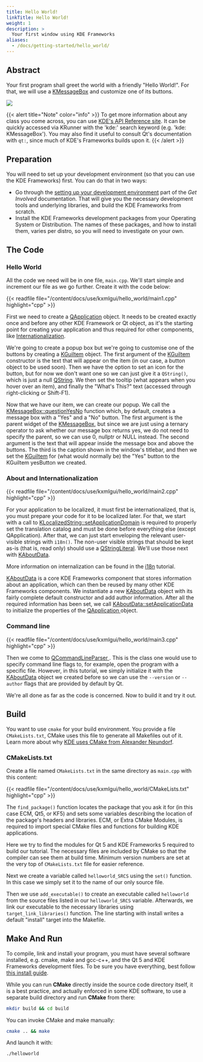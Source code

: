 ```yaml
---
title: Hello World!
linkTitle: Hello World!
weight: 1
description: >
  Your first window using KDE Frameworks
aliases:
  - /docs/getting-started/hello_world/
---
```


## Abstract

Your first program shall greet the world with a friendly "Hello World!". For that, we will use a [KMessageBox](docs:kwidgetsaddons;KMessageBox) and customize one of its buttons.

![](result.png)

{{< alert title="Note" color="info" >}}
To get more information about any class you come across, you can use [KDE's API Reference site](https://api.kde.org/index.html). It can be quickly accessed via KRunner with the 'kde:' search keyword (e.g. 'kde: KMessageBox'). You may also find it useful to consult Qt's documentation with `qt:`, since much of KDE's Frameworks builds upon it.
{{< /alert >}}

## Preparation

You will need to set up your development environment (so that you can use the KDE Frameworks) first. You can do that in two ways:
- Go through the [setting up your development environment](https://community.kde.org/Get_Involved/development) part of the *Get Involved* documentation. That will give you the necessary development tools and underlying libraries, and build the KDE Frameworks from scratch.
- Install the KDE Frameworks development packages from your Operating System or Distribution. The names of these packages, and how to install them, varies per distro, so you will need to investigate on your own.

## The Code

### Hello World

All the code we need will be in one file, `main.cpp`. We'll start simple and increment our file as we go further. Create it with the code below: 


{{< readfile file="/content/docs/use/kxmlgui/hello_world/main1.cpp" highlight="cpp" >}}

First we need to create a [QApplication](https://doc.qt.io/qt-5/qapplication.html) object. It needs to be created exactly once and before any other KDE Framework or Qt object, as it's the starting point for creating your application and thus required for other components, like [Internationalization](../i18n/).

We're going to create a popup box but we're going to customise one of the buttons by creating a [KGuiItem](docs:kwidgetsaddons;KGuiItem) object. The first argument of the [KGuiItem](docs:kwidgetsaddons;KGuiItem) constructor is the text that will appear on the item (in our case, a button object to be used soon). Then we have the option to set an icon for the button, but for now we don't want one so we can just give it a `QString()`, which is just a null [QString](https://doc.qt.io/qt-5/qstring.html). We then set the tooltip (what appears when you hover over an item), and finally the "What's This?" text (accessed through right-clicking or Shift-F1).

Now that we have our item, we can create our popup. We call the [KMessageBox::questionYesNo](docs:kwidgetsaddons;KMessageBox::questionYesNo) function which, by default, creates a message box with a "Yes" and a "No" button. The first argument is the parent widget of the [KMessageBox](docs:kwidgetsaddons;KMessageBox), but since we are just using a ternary operator to ask whether our message box returns yes, we do not need to specify the parent, so we can use 0, nullptr or NULL instead. The second argument is the text that will appear inside the message box and above the buttons. The third is the caption shown in the window's titlebar, and then we set the [KGuiItem](docs:kwidgetsaddons;KGuiItem) for (what would normally be) the "Yes" button to the KGuiItem yesButton we created.

### About and Internationalization

{{< readfile file="/content/docs/use/kxmlgui/hello_world/main2.cpp" highlight="cpp" >}}

For your application to be localized, it must first be internationalized, that is, you must prepare your code for it to be localized later. For that, we start with a call to [KLocalizedString::setApplicationDomain](docs:ki18n;KLocalizedString::setApplicationDomain) is required to properly set the translation catalog and must be done before everything else (except QApplication). After that, we can just start enveloping the relevant user-visible strings with `i18n()`. The non-user visible strings that should be kept as-is (that is, read only) should use a [QStringLiteral](https://doc.qt.io/qt-5/qstring.html#QStringLiteral). We'll use those next with [KAboutData](docs:kcoreaddons;KAboutData).

More information on internalization can be found in the [i18n](https://techbase.kde.org/Localization) tutorial.

[KAboutData](docs:kcoreaddons;KAboutData) is a core KDE Frameworks component that stores information about an application, which can then be reused by many other KDE Frameworks components. We instantiate a new [KAboutData](docs:kcoreaddons;KAboutData) object with its fairly complete default constructor and add author information. After all the required information has been set, we call [KAboutData::setApplicationData](docs:kcoreaddons;KAboutData::setApplicationData) to initialize the properties of the [QApplication ](https://doc.qt.io/qt-5/qapplication.html) object.

### Command line

{{< readfile file="/content/docs/use/kxmlgui/hello_world/main3.cpp" highlight="cpp" >}}

Then we come to [QCommandLineParser ](https://doc.qt.io/qt-5/qcommandlineparser.html). This is the class one would use to specify command line flags to, for example, open the program with a specific file. However, in this tutorial, we simply initialize it with the [KAboutData](docs:kcoreaddons;KAboutData) object we created before so we can use the `--version` or `--author` flags that are provided by default by Qt.

We're all done as far as the code is concerned. Now to build it and try it out.

## Build

You want to use `cmake` for your build environment. You provide a file `CMakeLists.txt`, CMake uses this file to generate all Makefiles out of it. Learn more about why [KDE uses CMake from Alexander Neundorf](https://lwn.net/Articles/188693/).

### CMakeLists.txt

Create a file named `CMakeLists.txt` in the same directory as `main.cpp` with this content: 

{{< readfile file="/content/docs/use/kxmlgui/hello_world/CMakeLists.txt" highlight="cpp" >}}

The `find_package()` function locates the package that you ask it for (in this case ECM, Qt5, or KF5) and sets some variables describing the location of the package's headers and libraries. ECM, or Extra CMake Modules, is required to import special CMake files and functions for building KDE applications.

Here we try to find the modules for Qt 5 and KDE Frameworks 5 required to build our tutorial. The necessary files are included by CMake so that the compiler can see them at build time. Minimum version numbers are set at the very top of `CMakeLists.txt` file for easier reference.

Next we create a variable called `helloworld_SRCS` using the `set()` function. In this case we simply set it to the name of our only source file. 

Then we use `add_executable()` to create an executable called `helloworld` from the source files listed in our `helloworld_SRCS` variable. Afterwards, we link our executable to the necessary libraries using `target_link_libraries()` function. The line starting with install writes a default "install" target into the Makefile. 

Make And Run
------------

To compile, link and install your program, you must have several software installed, e.g. cmake, make and gcc-c++, and the Qt 5 and KDE Frameworks development files. To be sure you have everything, best follow [this install guide](https://community.kde.org/Get_Involved/development#One-time_setup:_your_development_environment).

While you can run **CMake** directly inside the source code directory itself, it is a best practice, and actually enforced in some KDE software, to use a separate build directory and run **CMake** from there: 

```bash
mkdir build && cd build
```

You can invoke CMake and make manually:

```bash
cmake .. && make
```

And launch it with: 

```bash
./helloworld
```
